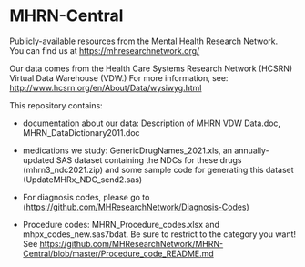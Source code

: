 # MHRN-Central
Publicly-available resources from the Mental Health Research Network.  
You can find us at https://mhresearchnetwork.org/

Our data comes from the Health Care Systems Research Network (HCSRN) Virtual Data Warehouse (VDW.)  For more information, see: http://www.hcsrn.org/en/About/Data/wysiwyg.html

This repository contains:
* documentation about our data: Description of MHRN VDW Data.doc, MHRN_DataDictionary2011.doc

* medications we study: GenericDrugNames_2021.xls, an annually-updated SAS dataset containing the NDCs for these drugs (mhrn3_ndc2021.zip) and some sample code for generating this dataset (UpdateMHRx_NDC_send2.sas)

* For diagnosis codes, please go to (https://github.com/MHResearchNetwork/Diagnosis-Codes)

* Procedure codes: MHRN_Procedure_codes.xlsx and mhpx_codes_new.sas7bdat.  Be sure to restrict to the category you want! See https://github.com/MHResearchNetwork/MHRN-Central/blob/master/Procedure_code_README.md
